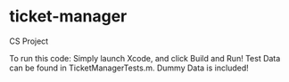 ticket-manager
==============

CS Project

To run this code: Simply launch Xcode, and click Build and Run!
Test Data can be found in TicketManagerTests.m. Dummy Data is included!

